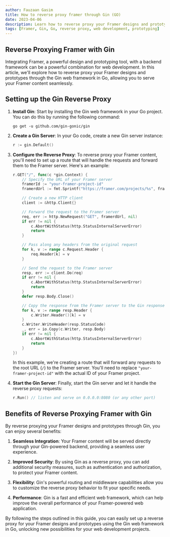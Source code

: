 ```yaml
---
author: Fauzaan Gasim
title: How to reverse proxy framer through Gin (GO)
date: 2023-04-06
description: Learn how to reverse proxy your Framer designs and prototypes through the Gin web framework in Go, enabling you to serve your Framer content seamlessly.
tags: [Framer, Gin, Go, reverse proxy, web development, prototyping]
---
```


## Reverse Proxying Framer with Gin

Integrating Framer, a powerful design and prototyping tool, with a backend framework can be a powerful combination for web development. In this article, we'll explore how to reverse proxy your Framer designs and prototypes through the Gin web framework in Go, allowing you to serve your Framer content seamlessly.

## Setting up the Gin Reverse Proxy

1. **Install Gin**: Start by installing the Gin web framework in your Go project. You can do this by running the following command:

   ```
   go get -u github.com/gin-gonic/gin
   ```

2. **Create a Gin Server**: In your Go code, create a new Gin server instance:

   ```go
   r := gin.Default()
   ```

3. **Configure the Reverse Proxy**: To reverse proxy your Framer content, you'll need to set up a route that will handle the requests and forward them to the Framer server. Here's an example:

   ```go
   r.GET("/", func(c *gin.Context) {
       // Specify the URL of your Framer server
       framerId := "your-framer-project-id"
       framerdUrl := fmt.Sprintf("https://framer.com/projects/%s", framerId)

       // Create a new HTTP client
       client := &http.Client{}

       // Forward the request to the Framer server
       req, err := http.NewRequest("GET", framerdUrl, nil)
       if err != nil {
           c.AbortWithStatus(http.StatusInternalServerError)
           return
       }

       // Pass along any headers from the original request
       for k, v := range c.Request.Header {
           req.Header[k] = v
       }

       // Send the request to the Framer server
       resp, err := client.Do(req)
       if err != nil {
           c.AbortWithStatus(http.StatusInternalServerError)
           return
       }
       defer resp.Body.Close()

       // Copy the response from the Framer server to the Gin response
       for k, v := range resp.Header {
           c.Writer.Header()[k] = v
       }
       c.Writer.WriteHeader(resp.StatusCode)
       _, err = io.Copy(c.Writer, resp.Body)
       if err != nil {
           c.AbortWithStatus(http.StatusInternalServerError)
           return
       }
   })
   ```

   In this example, we're creating a route that will forward any requests to the root URL (`/`) to the Framer server. You'll need to replace `"your-framer-project-id"` with the actual ID of your Framer project.

4. **Start the Gin Server**: Finally, start the Gin server and let it handle the reverse proxy requests:

   ```go
   r.Run() // listen and serve on 0.0.0.0:8080 (or any other port)
   ```

## Benefits of Reverse Proxying Framer with Gin

By reverse proxying your Framer designs and prototypes through Gin, you can enjoy several benefits:

1. **Seamless Integration**: Your Framer content will be served directly through your Gin-powered backend, providing a seamless user experience.

2. **Improved Security**: By using Gin as a reverse proxy, you can add additional security measures, such as authentication and authorization, to protect your Framer content.

3. **Flexibility**: Gin's powerful routing and middleware capabilities allow you to customize the reverse proxy behavior to fit your specific needs.

4. **Performance**: Gin is a fast and efficient web framework, which can help improve the overall performance of your Framer-powered web application.

By following the steps outlined in this guide, you can easily set up a reverse proxy for your Framer designs and prototypes using the Gin web framework in Go, unlocking new possibilities for your web development projects.
